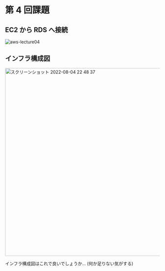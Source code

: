# 第 4 回課題

## EC2 から RDS へ接続

![aws-lecture04](https://user-images.githubusercontent.com/102135163/182864475-814dceba-0309-4e8d-b0e7-7fe66c9f4dbb.gif)

## インフラ構成図

<img width="611" alt="スクリーンショット 2022-08-04 22 48 37" src="https://user-images.githubusercontent.com/102135163/182864454-4afa3b2b-aaa4-4c7a-94f3-fe6d7f74a221.png">

インフラ構成図はこれで良いでしょうか...
(何か足りない気がする)
